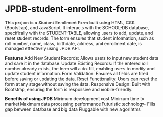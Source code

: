 # JPDB-student-enrollment-form
This project is a Student Enrollment Form built using HTML, CSS (Bootstrap), and JavaScript. It interacts with the SCHOOL-DB database, specifically with the STUDENT-TABLE, allowing users to add, update, and reset student records. The form ensures that student information, such as roll number, name, class, birthdate, address, and enrollment date, is managed effectively using JPDB API.

**Features**
Add New Student Records: Allows users to input new student data and save it in the database.
Update Existing Records: If the entered roll number already exists, the form will auto-fill, enabling users to modify and update student information.
Form Validation: Ensures all fields are filled before saving or updating the data.
Reset Functionality: Users can reset the form at any stage without saving the data.
Responsive Design: Built with Bootstrap, ensuring the form is responsive and mobile-friendly.

**Benefits of using JPDB**
Minimum development cost
Minimum time to market
Maximum data processing performance
Futuristic technology-
Fills gap between database and big data
Pluggable with new algorihtms
